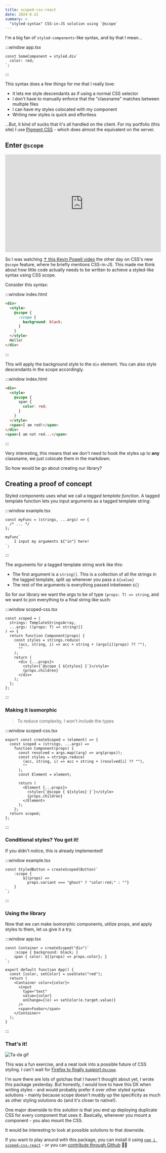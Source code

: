 ```yaml
---
title: scoped-css-react
date: 2024-6-22
summary: >
  "styled-syntax" CSS-in-JS solution using `@scope`
---
```


I'm a big fan of `styled-components`-like syntax, and by that I mean...

:::window
app.tsx

```tsx
const SomeComponent = styled.div`
  color: red;
`;
```

:::

This syntax does a few things for me that I really love:

- It lets me style descendants as if using a normal CSS selector
- I don't have to manually enforce that the "classname" matches between multiple files
- I can have my styles colocated with my component
- Writing new styles is quick and effortless

...But, it kind of sucks that it's all handled on the client. For my portfolio (this site) I use [Pigment CSS](https://github.com/mui/pigment-css?tab=readme-ov-file#coming-from-emotion-or-styled-components) - which does almost the equivalent on the server.

## Enter `@scope`

<iframe width="100%" height="315" src="https://www.youtube.com/embed/PkFuytYVqI8?si=fikmlufKD7GyNKAj" title="YouTube video player" frameborder="0" allow="accelerometer; autoplay; clipboard-write; encrypted-media; gyroscope; picture-in-picture; web-share" referrerpolicy="strict-origin-when-cross-origin" allowfullscreen></iframe>

So I was watching [↑ this Kevin Powell video](https://www.youtube.com/watch?v=PkFuytYVqI8) the other day on CSS's new `@scope` feature, where he briefly mentions CSS-in-JS. This made me think about how little code actually needs to be written to achieve a styled-like syntax using CSS scope.

Consider this syntax:

:::window
index.html

```html
<div>
  <style>
    @scope {
      :scope {
        background: black;
      }
    }
  </style>
  Hello!
</div>
```

:::

This will apply the background style to the `div` element. You can also style descendants in the scope accordingly.

:::window
index.html

```html
<div>
  <style>
    @scope {
      span {
        color: red;
      }
    }
  </style>
  <span>I am red!</span>
</div>
<span>I am not red...</span>
```

:::

Very interesting, this means that we don't need to hook the styles up to **any** classname, we just colocate them in the markdown.

So how would be go about creating our library?

## Creating a proof of concept

Styled components uses what we call a _tagged template function_. A tagged template function lets you input arguments as a tagged template string:

:::window
example.tsx

```tsx
const myFunc = (strings, ...args) => {
  /* ... */
};

myFunc`
    I input my arguments ${"in"} here!
`;
```

:::

The arguments for a tagged template string work like this:

- The first argument is a `string[]`. This is a collection of all the strings in the tagged template, split up whenever you pass a `${value}`
- The rest of the arguments is everything passed inbetween `${}`

So for our library we want the _args_ to be of type `(props: T) => string`, and we want to join everything to a final string like such:

:::window
scoped-css.tsx

```tsx
const scoped = (
  strings: TemplateStringsArray,
  ...args: ((props: T) => string)[]
) => {
  return function Component(props) {
    const styles = strings.reduce(
      (acc, string, i) => acc + string + (args[i](props) ?? ""),
      ""
    );
    return (
      <div {...props}>
        <style>{`@scope { ${styles} }`}</style>
        {props.children}
      </div>
    );
  };
};
```

:::

### Making it isomorphic

> To reduce complexity, I won't include the types

:::window
scoped-css.tsx

```tsx
export const createScoped = (element) => {
  const scoped = (strings, ...args) =>
    function Component(props) {
      const resolved = args.map((arg) => arg(props));
      const styles = strings.reduce(
        (acc, string, i) => acc + string + (resolved[i] ?? ""),
        ""
      );
      const Element = element;

      return (
        <Element {...props}>
          <style>{`@scope { ${styles} }`}</style>
          {props.children}
        </Element>
      );
    };
  return scoped;
};
```

:::

### Conditional styles? You got it!

If you didn't notice, this is already implemented!

:::window
example.tsx

```tsx
const StyledButton = createScoped(Button)`
    :scope { 
        ${(props) =>
          props.variant === "ghost" ? "color:red;" : ""}
    }
`;
```

:::

### Using the library

Now that we can make isomorphic components, utilize props, and apply styles to them, let us give it a try.

:::window
app.tsx

```tsx
const Container = createScoped("div")`
    :scope { background: black; }
    span { color: ${(props) => props.color}; }
`;

export default function App() {
  const [color, setColor] = useState("red");
  return (
    <Container color={color}>
      <input
        type="text"
        value={color}
        onChange={(e) => setColor(e.target.value)}
      />
      <span>Foobar</span>
    </Container>
  );
}
```

:::

### That's it!

![Ta-da gif](/images/tada.gif)

This was a fun exercise, and a neat look into a possible future of CSS styling. I can't wait for [Firefox to finally support `@scope`](https://caniuse.com/css-cascade-scope).

I'm sure there are lots of gotchas that I haven't thought about yet, I wrote this package yesterday. But honestly, I would love to have this DX when writing styles - and would probably prefer it over other styled syntax solutions - mainly because scope doesn't muddy up the specificity as much as other styling solutions do (and it's closer to native!).

One major downside to this solution is that you end up deploying duplicate CSS for every component that uses it. Basically, whenever you mount a component - you also mount the CSS.

It would be interesting to look at possible solutions to that downside.

If you want to play around with this package, you can install it using [`npm i scoped-css-react`](https://www.npmjs.com/package/scoped-css-react) - or you can [contribute through Github](https://github.com/ryfylke-react-as/scoped-css-react) 🧑‍💻
